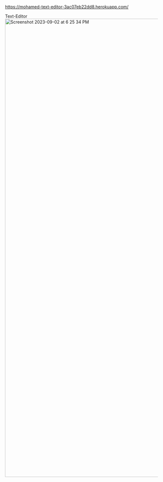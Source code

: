 # 

https://mohamed-text-editor-3ac07eb22dd8.herokuapp.com/

Text-Editor<img width="1512" alt="Screenshot 2023-09-02 at 6 25 34 PM" src="https://github.com/phill-star/Text-Editor/assets/130422301/25c8701b-ca4c-47e8-aaea-1044c4b6a94d">

